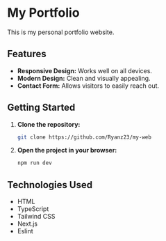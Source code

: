 # My Portfolio

This is my personal portfolio website.

## Features

* **Responsive Design:** Works well on all devices.
* **Modern Design:** Clean and visually appealing.
* **Contact Form:**  Allows visitors to easily reach out.


## Getting Started

1. **Clone the repository:**
   ```bash
   git clone https://github.com/Ryanz23/my-web
   ```
2. **Open the project in your browser:**
   ```bash
   npm run dev
   ```

## Technologies Used
- HTML
- TypeScript
- Tailwind CSS
- Next.js
- Eslint